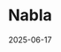---  
layout: startup_page  
title: "Nabla"  
id: "nabla.com"  
permalink: "/nablanabla.com06172025/"  
website: "https://www.nabla.com/"  
funding_round: "Series C"  
funding_amount: "$70M"  
investors: "HV Capital, Highland Europe, DST Global, Cathay Innovation, Build Collective"  
about: "Nabla is developing an AI assistant for clinicians to optimize clinical and financial workflows. The platform generates high-quality notes through ambient documentation, dictation, and real-time coding support, and integrates with major EHRs to streamline existing workflows and improve clinician efficiency."  
markets: "Healthtech, AI"  
hq: "New York, New York, United States"  
founded_year: "2018"  
linkedin: "https://www.linkedin.com/company/nablahq"  
twitter: "https://twitter.com/nabla_ai"  
instagram: ""  
facebook: "https://www.facebook.com/pg/nablatechnologies"  
crunchbase: "https://www.crunchbase.com/organization/nabla"  
pitchbook: "https://pitchbook.com/profiles/company/265249-00"  

date_display: "17-Jun-2025"  
date: "2025-06-17"

# SEO Optimization  
meta_title: "Nabla - Series C Funding ($70M)"  
meta_description: "Nabla, Nabla is developing an AI assistant for clinicians to optimize clinical and financial workflows. The platform generates high-quality notes through amb..."  
meta_keywords: "Nabla, Healthtech, AI, Series C funding"  
canonical_url: "https://startup.projectstartups.com/nablanabla.com06172025/"  
---